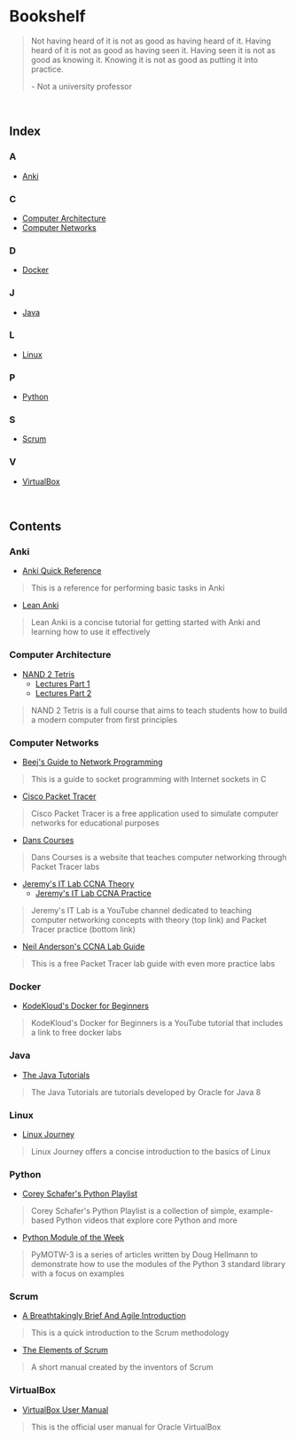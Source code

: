 # Bookshelf
> Not having heard of it is not as good as having heard of it. Having heard of it is not as good as having seen it. Having seen it is not as good as knowing it. Knowing it is not as good as putting it into practice.
>
> \- Not a university professor

<br/>
  
## Index
### A
- [Anki](#Anki)
### C
- [Computer Architecture](#Computer-Architecture)  
- [Computer Networks](#Computer-Networks)
### D
- [Docker](#Docker)
### J
- [Java](#Java)
### L
- [Linux](#Linux)
### P
- [Python](#Python)
### S
- [Scrum](#Scrum)
### V
- [VirtualBox](#VirtualBox)
  
<br/>
  
## Contents
### Anki
- [Anki Quick Reference](https://github.com/ColeBeck/Bookshelf/blob/main/resources/anki_quick_ref.md)
> This is a reference for performing basic tasks in Anki

- [Lean Anki](https://leananki.com/start-here/)
> Lean Anki is a concise tutorial for getting started with Anki and learning how to use it effectively

### Computer Architecture
- [NAND 2 Tetris](https://www.nand2tetris.org/course)
  - [Lectures Part 1](https://www.youtube.com/playlist?list=PLrDd_kMiAuNmSb-CKWQqq9oBFN_KNMTaI)
  - [Lectures Part 2](https://www.youtube.com/playlist?list=PLrDd_kMiAuNmllp9vuPqCuttC1XL9VyVh)
> NAND 2 Tetris is a full course that aims to teach students how to build a modern computer from first principles

### Computer Networks
- [Beej's Guide to Network Programming](https://beej.us/guide/bgnet/html/)
> This is a guide to socket programming with Internet sockets in C

- [Cisco Packet Tracer](https://www.netacad.com/courses/packet-tracer/introduction-packet-tracer)
> Cisco Packet Tracer is a free application used to simulate computer networks for educational purposes

- [Dans Courses](http://danscourses.com/)
> Dans Courses is a website that teaches computer networking through Packet Tracer labs

- [Jeremy's IT Lab CCNA Theory](https://www.youtube.com/playlist?list=PLxbwE86jKRgMpuZuLBivzlM8s2Dk5lXBQ)
  - [Jeremy's IT Lab CCNA Practice](https://www.youtube.com/playlist?list=PLxbwE86jKRgMQ4HTuaJ7yQgA2BoNwY9ct)
> Jeremy's IT Lab is a YouTube channel dedicated to teaching computer networking concepts with theory (top link) and Packet Tracer practice (bottom link)

- [Neil Anderson's CCNA Lab Guide](https://www.flackbox.com/cisco-ccna-lab-guide?affiliate=jeremysitlab)
> This is a free Packet Tracer lab guide with even more practice labs

### Docker
- [KodeKloud's Docker for Beginners](https://www.youtube.com/watch?v=zJ6WbK9zFpI&t=1)
> KodeKloud's Docker for Beginners is a YouTube tutorial that includes a link to free docker labs

### Java
- [The Java Tutorials](https://docs.oracle.com/javase/tutorial/index.html)
> The Java Tutorials are tutorials developed by Oracle for Java 8

### Linux
- [Linux Journey](https://linuxjourney.com/)
> Linux Journey offers a concise introduction to the basics of Linux

### Python
- [Corey Schafer's Python Playlist](https://www.youtube.com/playlist?list=PL-osiE80TeTt2d9bfVyTiXJA-UTHn6WwU)
> Corey Schafer's Python Playlist is a collection of simple, example-based Python videos that explore core Python and more

- [Python Module of the Week](https://pymotw.com/3/)
> PyMOTW-3 is a series of articles written by Doug Hellmann to demonstrate how to use the modules of the Python 3 standard library with a focus on examples

### Scrum
- [A Breathtakingly Brief And Agile Introduction](https://agilelearninglabs.com/resources/scrum-introduction/)
> This is a quick introduction to the Scrum methodology

- [The Elements of Scrum](https://www.google.com/url?sa=t&rct=j&q=&esrc=s&source=web&cd=&ved=2ahUKEwj_lNfQtdrtAhVPlFkKHQGfBTYQFjAJegQIChAC&url=https%3A%2F%2Fwww.scrumguides.org%2Fdocs%2Fscrumguide%2Fv1%2Fscrum-guide-us.pdf&usg=AOvVaw2MI7AQLlraUqA2Lb9M_SNq)
> A short manual created by the inventors of Scrum

### VirtualBox
- [VirtualBox User Manual](https://www.virtualbox.org/manual/UserManual.html)
> This is the official user manual for Oracle VirtualBox

